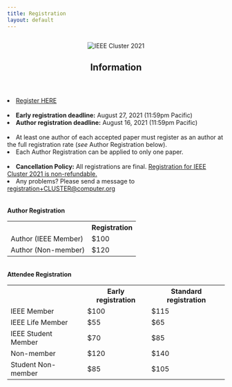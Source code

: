 ```yaml
---
title: Registration
layout: default
---
```

<div class="row t30">
	<div class="medium-8 columns medium-offset-2 end">
		<article itemscope itemtype="http://schema.org/Article">
			<header>
        <div itemprop="name">
					<p><img src="https://clustercomp.org/2021/images/logo/logo.png" alt="IEEE Cluster 2021"></p>
					<h1>Information</h1>
				</div>
			</header>
			<div itemprop="articleSection">
        <li><a href="https://cvent.me/vwmKno" target="_blank">Register HERE</a></li>
        <br>
        <li><b>Early registration deadline:</b> August 27, 2021 (11:59pm Pacific)</li>
        <li><b>Author registration deadline:</b> August 16, 2021 (11:59pm Pacific)</li>
        <br>
        <li>At least one author of each accepted paper must register as an author at the full registration
        rate (<i>see</i> Author Registration below).</li>
        <li>Each Author Registration can be applied to only one paper.</li>
        <br>
        <li><b>Cancellation Policy:</b> All registrations are final. <u>Registration for IEEE Cluster 2021 is non-refundable.</u></li>
        <li>Any problems? Please send a message to <a href="registration+CLUSTER@computer.org">registration+CLUSTER@computer.org</a></li>
        </ul>
        <br><br>
        <b>Author Registration</b>
        <table>
          <tr>
            <th></th>
            <th>Registration</th>
          </tr>
          <tr>
            <td>Author (IEEE Member)</td>
            <td>$100</td>
          </tr>
          <tr>
            <td>Author (Non-member)</td>
            <td>$120</td>
          </tr>
        </table>
        <br>
      <b>Attendee Registration</b>
        <table>
          <tr>
            <th></th>
            <th>Early registration</th>
            <th>Standard registration</th>
          </tr>
          <tr>
            <td>IEEE Member</td>
            <td>$100</td>
            <td>$115</td>
          </tr>
          <tr>
            <td>IEEE Life Member</td>
            <td>$55</td>
            <td>$65</td>
          </tr>
          <tr>
            <td>IEEE Student Member</td>
            <td>$70</td>
            <td>$85</td>
          </tr>
          <tr>
            <td>Non-member</td>
            <td>$120</td>
            <td>$140</td>
          </tr>
          <tr>
            <td>Student Non-member</td>
            <td>$85</td>
            <td>$105</td>
          </tr>
        </table>
			</div>
		</article>
	</div>
</div><!-- /.row -->